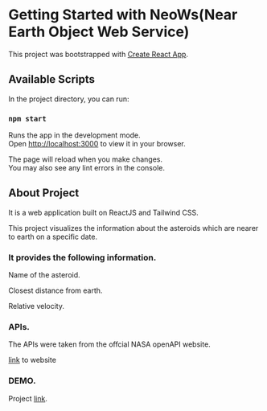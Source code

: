 # Getting Started with NeoWs(Near Earth Object Web Service)

This project was bootstrapped with [Create React App](https://github.com/facebook/create-react-app).

## Available Scripts

In the project directory, you can run:

### `npm start`

Runs the app in the development mode.\
Open [http://localhost:3000](http://localhost:3000) to view it in your browser.

The page will reload when you make changes.\
You may also see any lint errors in the console.


## About Project

It is a web application built on ReactJS and Tailwind CSS.

This project visualizes the information about the asteroids which are nearer to earth on a specific date.

### It provides the following information.

  Name of the asteroid. 
  
  Closest distance from earth.
  
  Relative velocity.
  
### APIs.

The APIs were taken from the offcial NASA openAPI website.

[link](https://api.nasa.gov/) to website

### DEMO.

Project [link](https://vis-nu.vercel.app/).


 
